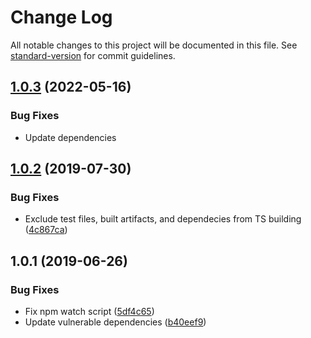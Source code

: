# Change Log

All notable changes to this project will be documented in this file. See [standard-version](https://github.com/conventional-changelog/standard-version) for commit guidelines.

<a name="1.0.3"></a>
## [1.0.3](https://github.com/lucidmachine/bitclock/compare/v1.0.2...v1.0.3) (2022-05-16)

### Bug Fixes

* Update dependencies


<a name="1.0.2"></a>
## [1.0.2](https://github.com/lucidmachine/bitclock/compare/v1.0.1...v1.0.2) (2019-07-30)


### Bug Fixes

* Exclude test files, built artifacts, and dependecies from TS building ([4c867ca](https://github.com/lucidmachine/bitclock/commit/4c867ca))



<a name="1.0.1"></a>
## 1.0.1 (2019-06-26)


### Bug Fixes

* Fix npm watch script ([5df4c65](https://github.com/lucidmachine/bitclock/commit/5df4c65))
* Update vulnerable dependencies ([b40eef9](https://github.com/lucidmachine/bitclock/commit/b40eef9))
